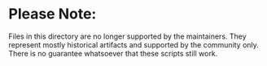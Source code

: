 # Please Note:

Files in this directory are no longer supported by the maintainers. They
represent mostly historical artifacts and supported by the community only. There
is no guarantee whatsoever that these scripts still work.
